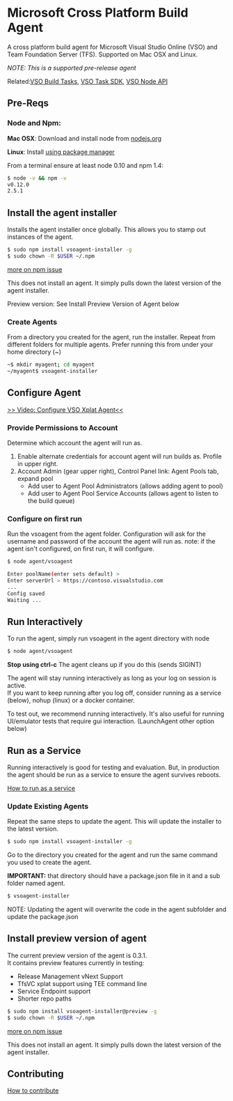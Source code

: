 # Microsoft Cross Platform Build Agent

A cross platform build agent for Microsoft Visual Studio Online (VSO) and Team Foundation Server (TFS).  Supported on Mac OSX and Linux.

*NOTE: This is a supported pre-release agent*

Related:[VSO Build Tasks](https://github.com/Microsoft/vso-agent-tasks), [VSO Task SDK](https://github.com/Microsoft/vso-task-lib), [VSO Node API](https://github.com/Microsoft/vso-node-api)

## Pre-Reqs

### Node and Npm:
**Mac OSX**: Download and install node from [nodejs.org](http://nodejs.org/)

**Linux**: Install [using package manager](https://github.com/joyent/node/wiki/Installing-Node.js-via-package-manager)

From a terminal ensure at least node 0.10 and npm 1.4:
```bash
$ node -v && npm -v
v0.12.0
2.5.1
```

## Install the agent installer

Installs the agent installer once globally.  This allows you to stamp out instances of the agent.

```bash
$ sudo npm install vsoagent-installer -g
$ sudo chown -R $USER ~/.npm
```

[more on npm issue](http://stackoverflow.com/questions/22152162/npm-cannot-install-dependencies-attempt-to-unlock-something-which-hasnt-been)

This does not install an agent.  It simply pulls down the latest version of the agent installer.

Preview version:  See Install Preview Version of Agent below

### Create Agents

From a directory you created for the agent, run the installer.  Repeat from different folders for multiple agents.
Prefer running this from under your home directory (~)

```bash
~$ mkdir myagent; cd myagent
~/myagent$ vsoagent-installer
```

## Configure Agent
[>> Video: Configure VSO Xplat Agent<<](http://youtu.be/_snVbL39kyU)

### Provide Permissions to Account

Determine which account the agent will run as.

   1. Enable alternate credentials for account agent will run builds as. Profile in upper right.
   2. Account Admin (gear upper right), Control Panel link: Agent Pools tab, expand pool
      * Add user to Agent Pool Administrators (allows adding agent to pool)
      * Add user to Agent Pool Service Accounts (allows agent to listen to the build queue)

### Configure on first run

Run the vsoagent from the agent folder.
Configuration will ask for the username and password of the account the agent will run as.
note: if the agent isn't configured, on first run, it will configure.

```bash
$ node agent/vsoagent

Enter poolName(enter sets default) > 
Enter serverUrl > https://contoso.visualstudio.com
...
Config saved
Waiting ...
```

## Run Interactively

To run the agent, simply run vsoagent in the agent directory with node

```bash
$ node agent/vsoagent
```

**Stop using ctrl-c**  The agent cleans up if you do this (sends SIGINT)

The agent will stay running interactively as long as your log on session is active.  
If you want to keep running after you log off, consider running as a service (below), nohup (linux) or a docker container.

To test out, we recommend running interactively.  It's also useful for running UI/emulator tests that require gui interaction.  (LaunchAgent other option below)

## Run as a Service

Running interactively is good for testing and evaluation.  But, in production the agent should be run as a service
to ensure the agent survives reboots.

[How to run as a service](docs/service.md)

### Update Existing Agents

Repeat the same steps to update the agent.  This will update the installer to the latest version.

```bash
$ sudo npm install vsoagent-installer -g
```

Go to the directory you created for the agent and run the same command you used to create the agent.

**IMPORTANT:** that directory should have a package.json file in it and a sub folder named agent.

```bash
$ vsoagent-installer
```

NOTE: Updating the agent will overwrite the code in the agent subfolder and update the package.json 

## Install preview version of agent

The current preview version of the agent is 0.3.1.  
It contains preview features currently in testing:

  * Release Management vNext Support
  * TfsVC xplat support using TEE command line
  * Service Endpoint support
  * Shorter repo paths

```bash
$ sudo npm install vsoagent-installer@preview -g
$ sudo chown -R $USER ~/.npm
```

[more on npm issue](http://stackoverflow.com/questions/22152162/npm-cannot-install-dependencies-attempt-to-unlock-something-which-hasnt-been)

This does not install an agent.  It simply pulls down the latest version of the agent installer.

## Contributing

[How to contribute](docs/contribute.md)

